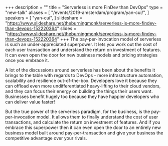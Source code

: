 +++
description = ""
title = "Serverless is more FinDev than DevOps"
type = "new-talk"
aliases = [
        "/events/2019-amsterdam/program/yan-cui/",
]
speakers = [
        "yan-cui",
]
slideshare = "https://www.slideshare.net/theburningmonk/serverless-is-more-findev-than-devops-152220364"
slides = "https://www.slideshare.net/theburningmonk/serverless-is-more-findev-than-devops-152220364"
+++
The pay-per-invocation model of serverless is such an under-appreciated superpower. It lets you work out the cost of each user transaction and understand the return on investment of features. It can even open the door for new business models and pricing strategies once you embrace it.

A lot of the discussions around serverless has been about the benefits it brings to the table with regards to DevOps - more infrastructure automation, scalability and resilience out-of-the-box. Developers love it because they can offload even more undifferentiated heavy-lifting to their cloud vendors, and they can focus their energy on building the things their users want. Businesses benefit hugely too because they have happier developers who can deliver value faster!

But the true power of the serverless paradigm, for the business, is the pay-per-invocation model. It allows them to finally understand the cost of user transactions, and calculate the return on investment of features. And if you embrace this superpower then it can even open the door to an entirely new business model built around pay-per-transaction and give your business the competitive advantage over your rivals.